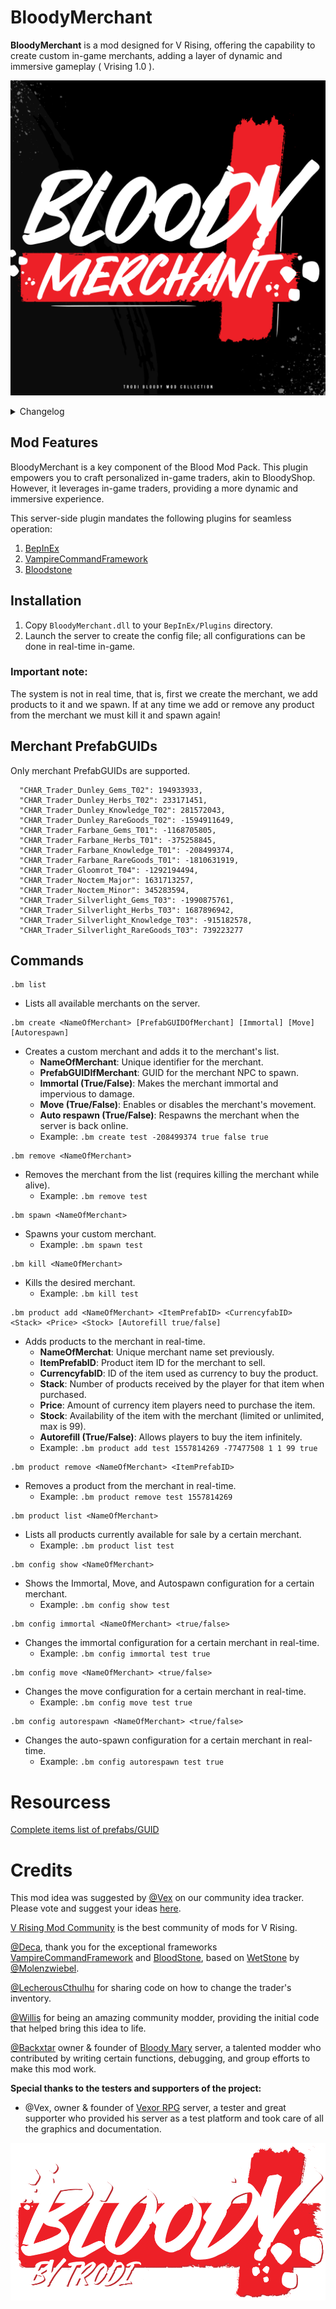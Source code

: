 # BloodyMerchant

**BloodyMerchant** is a mod designed for V Rising, offering the capability to create custom in-game merchants, adding a layer of dynamic and immersive gameplay ( Vrising 1.0 ).

![BloodyMerchant](https://github.com/oscarpedrero/BloodyMerchant/blob/master/Images/BloodyMerchant.png?raw=true)

<details>
<summary>Changelog</summary>

`1.0.3`
- Refactored the Patch system
- Added Bloody.Core.
- Added restriction to the create command so that only valid merchant PrefabsGUIDs can be added
- Improved performance.

`1.0.0`
- Fix with Autorespawn
- Updated to a VRising 1.0 
- Added the functionality to show the icon on the merchant map

`0.2.0`
- Fix Autorefill
- Fixed a problem with products that did not work correctly

`0.1.0`
- Fix Autorefill by [@Backxtar](https://github.com/Backxtar)

`0.0.1`
- Initial public release of the mod
</details>

## Mod Features
BloodyMerchant is a key component of the Blood Mod Pack. This plugin empowers you to craft personalized in-game traders, akin to BloodyShop. However, it leverages in-game traders, providing a more dynamic and immersive experience.

This server-side plugin mandates the following plugins for seamless operation:

1. [BepInEx](https://github.com/BepInEx/BepInEx)
2. [VampireCommandFramework](https://github.com/decaprime/VampireCommandFramework)
3. [Bloodstone](https://github.com/decaprime/Bloodstone)

## Installation
1. Copy `BloodyMerchant.dll` to your `BepInEx/Plugins` directory.
2. Launch the server to create the config file; all configurations can be done in real-time in-game.

### Important note:
The system is not in real time, that is, first we create the merchant, we add products to it and we spawn.
If at any time we add or remove any product from the merchant we must kill it and spawn again!

## Merchant PrefabGUIDs

Only merchant PrefabGUIDs are supported.

```ansi
  "CHAR_Trader_Dunley_Gems_T02": 194933933,
  "CHAR_Trader_Dunley_Herbs_T02": 233171451,
  "CHAR_Trader_Dunley_Knowledge_T02": 281572043,
  "CHAR_Trader_Dunley_RareGoods_T02": -1594911649,
  "CHAR_Trader_Farbane_Gems_T01": -1168705805,
  "CHAR_Trader_Farbane_Herbs_T01": -375258845,
  "CHAR_Trader_Farbane_Knowledge_T01": -208499374,
  "CHAR_Trader_Farbane_RareGoods_T01": -1810631919,
  "CHAR_Trader_Gloomrot_T04": -1292194494,
  "CHAR_Trader_Noctem_Major": 1631713257,
  "CHAR_Trader_Noctem_Minor": 345283594,
  "CHAR_Trader_Silverlight_Gems_T03": -1990875761,
  "CHAR_Trader_Silverlight_Herbs_T03": 1687896942,
  "CHAR_Trader_Silverlight_Knowledge_T03": -915182578,
  "CHAR_Trader_Silverlight_RareGoods_T03": 739223277
```

## Commands


```ansi
.bm list
```
- Lists all available merchants on the server.
```ansi
.bm create <NameOfMerchant> [PrefabGUIDOfMerchant] [Immortal] [Move] [Autorespawn]
```
- Creates a custom merchant and adds it to the merchant's list.
  - **NameOfMerchant**: Unique identifier for the merchant.
  - **PrefabGUIDIfMerchant**: GUID for the merchant NPC to spawn.
  - **Immortal (True/False)**: Makes the merchant immortal and impervious to damage.
  - **Move (True/False)**: Enables or disables the merchant's movement.
  - **Auto respawn (True/False)**: Respawns the merchant when the server is back online.
  - Example: `.bm create test -208499374 true false true`
```ansi
.bm remove <NameOfMerchant>
```
- Removes the merchant from the list (requires killing the merchant while alive).
  - Example: `.bm remove test`
```ansi
.bm spawn <NameOfMerchant>
```
- Spawns your custom merchant.
  - Example: `.bm spawn test`
```ansi
.bm kill <NameOfMerchant>
```
- Kills the desired merchant.
  - Example: `.bm kill test`
```ansi
.bm product add <NameOfMerchant> <ItemPrefabID> <CurrencyfabID> <Stack> <Price> <Stock> [Autorefill true/false]
```
- Adds products to the merchant in real-time.
  - **NameOfMerchat**: Unique merchant name set previously.
  - **ItemPrefabID**: Product item ID for the merchant to sell.
  - **CurrencyfabID**: ID of the item used as currency to buy the product.
  - **Stack**: Number of products received by the player for that item when purchased.
  - **Price**: Amount of currency item players need to purchase the item.
  - **Stock**: Availability of the item with the merchant (limited or unlimited, max is 99).
  - **Autorefill (True/False)**: Allows players to buy the item infinitely.
  - Example: `.bm product add test 1557814269 -77477508 1 1 99 true`
```ansi
.bm product remove <NameOfMerchant> <ItemPrefabID>
```
- Removes a product from the merchant in real-time.
  - Example: `.bm product remove test 1557814269`
```ansi
.bm product list <NameOfMerchant>
```
- Lists all products currently available for sale by a certain merchant.
  - Example:  `.bm product list test`
```ansi
.bm config show <NameOfMerchant>
```
- Shows the Immortal, Move, and Autospawn configuration for a certain merchant.
  - Example: `.bm config show test`
```ansi
.bm config immortal <NameOfMerchant> <true/false>
```
- Changes the immortal configuration for a certain merchant in real-time.
  - Example: `.bm config immortal test true`
```ansi
.bm config move <NameOfMerchant> <true/false>
```
- Changes the move configuration for a certain merchant in real-time.
  - Example: `.bm config move test true`
```ansi
.bm config autorespawn <NameOfMerchant> <true/false>
```
- Changes the auto-spawn configuration for a certain merchant in real-time.
  - Example: `.bm config autorespawn test true`

# Resourcess

[Complete items list of prefabs/GUID](https://discord.com/channels/978094827830915092/1117273637024714862/1117273642817044571)

# Credits

This mod idea was suggested by [@Vex](https://ideas.vrisingmods.com/posts/96/enhanced-traders) on our community idea tracker. Please vote and suggest your ideas [here](https://ideas.vrisingmods.com/).

[V Rising Mod Community](https://discord.gg/vrisingmods) is the best community of mods for V Rising.

[@Deca](https://github.com/decaprime), thank you for the exceptional frameworks [VampireCommandFramework](https://github.com/decaprime/VampireCommandFramework) and [BloodStone](https://github.com/decaprime/Bloodstone), based on [WetStone](https://github.com/molenzwiebel/Wetstone) by [@Molenzwiebel](https://github.com/molenzwiebel).

[@LecherousCthulhu](https://github.com/HasturDev) for sharing code on how to change the trader's inventory.

[@Willis](https://github.com/emelonakos) for being an amazing community modder, providing the initial code that helped bring this idea to life.

[@Backxtar](https://github.com/Backxtar) owner & founder of [Bloody Mary](https://discord.gg/sE2hqbxUU4) server, a talented modder who contributed by writing certain functions, debugging, and group efforts to make this mod work.

**Special thanks to the testers and supporters of the project:**

- @Vex, owner & founder of [Vexor RPG](https://discord.gg/JpVsKVvKNR) server, a tester and great supporter who provided his server as a test platform and took care of all the graphics and documentation.

![Bloody](https://github.com/oscarpedrero/BloodyMerchant/blob/master/Images/Bloody.png?raw=true)
